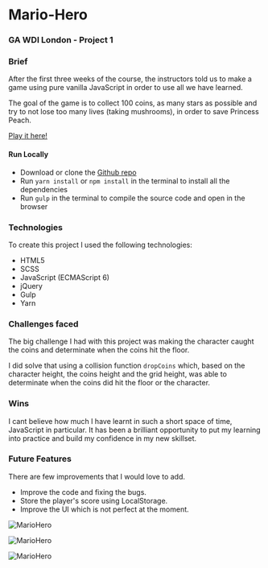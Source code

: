 # Mario-Hero

### GA WDI London - Project 1

### Brief

After the first three weeks of the course, the instructors told us to make a game using pure vanilla JavaScript in order to use all we have learned.

The goal of the game is to collect 100 coins, as many stars as possible and try to not lose too many lives (taking mushrooms), in order to save Princess Peach.

[Play it here!](https://mario-hero-app.herokuapp.com/ "Here!")

#### Run Locally

- Download or clone the [Github repo](https;//github.com/Gio85/WDI-project1)
- Run `yarn install` or `npm install` in the terminal to install all the dependencies
- Run `gulp` in the terminal to compile the source code and open in the browser

### Technologies

To create this project I used the following technologies:

- HTML5
- SCSS
- JavaScript (ECMAScript 6)
- jQuery
- Gulp
- Yarn

### Challenges faced
The big challenge I had with this project was making the character caught the coins and determinate when the coins hit the floor.

I did solve that using a collision function `dropCoins` which, based on the character height, the coins height and the grid height, was able to determinate when the coins did hit the floor or the character.

### Wins
I cant believe how much I have learnt in such a short space of time, JavaScript in particular. It has been a brilliant opportunity to put my learning into practice and build my confidence in my new skillset. 

### Future Features
There are few improvements that I would love to add.

- Improve the code and fixing the bugs.
- Store the player's score using LocalStorage.
- Improve the UI which is not perfect at the moment.

![MarioHero](https://user-images.githubusercontent.com/20437891/32728473-68e2c1b4-c878-11e7-83a4-8543b8768335.png)

![MarioHero](https://user-images.githubusercontent.com/20437891/32728478-713d8dbc-c878-11e7-8e54-4c0fd5e92486.png)

![MarioHero](https://user-images.githubusercontent.com/20437891/32728484-76c03cbc-c878-11e7-9642-a7917264777f.png)
